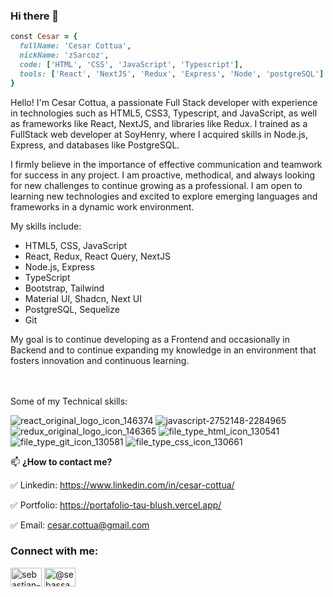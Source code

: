 ### Hi there 👋

<!--
**zSarcoz/zsarcoz** is a ✨ _special_ ✨ repository because its `README.md` (this file) appears on your GitHub profile.

Here are some ideas to get you started:

- 🔭 I’m currently working on ...
- 🌱 I’m currently learning ...
- 👯 I’m looking to collaborate on ...
- 🤔 I’m looking for help with ...
- 💬 Ask me about ...
- 📫 How to reach me: ...
- 😄 Pronouns: ...
- ⚡ Fun fact: ...
-->
```ruby
const Cesar = {
  fullName: 'Cesar Cottua',
  nickName: 'zSarcoz',
  code: ['HTML', 'CSS', 'JavaScript', 'Typescript'],
  tools: ['React', 'NextJS', 'Redux', 'Express', 'Node', 'postgreSQL']
}
```
Hello! I'm Cesar Cottua, a passionate Full Stack developer with experience in technologies such as HTML5, CSS3, Typescript, and JavaScript, as well as frameworks like React, NextJS, and libraries like Redux. I trained as a FullStack web developer at SoyHenry, where I acquired skills in Node.js, Express, and databases like PostgreSQL.

I firmly believe in the importance of effective communication and teamwork for success in any project. I am proactive, methodical, and always looking for new challenges to continue growing as a professional. I am open to learning new technologies and excited to explore emerging languages and frameworks in a dynamic work environment.

My skills include:

<ul>
  <li>HTML5, CSS, JavaScript</li>
  <li>React, Redux, React Query, NextJS</li>
  <li>Node.js, Express</li>
  <li>TypeScript</li>
  <li>Bootstrap, Tailwind</li>
  <li>Material UI, Shadcn, Next UI</li>
  <li>PostgreSQL, Sequelize</li>
  <li>Git</li>
</ul>

My goal is to continue developing as a Frontend and occasionally in Backend and to continue expanding my knowledge in an environment that fosters innovation and continuous learning.

<br/>
<br/>
Some of my Technical skills:


![react_original_logo_icon_146374](https://user-images.githubusercontent.com/33006361/184571170-15b3f268-5763-4da7-8030-397461ced4b0.png)     ![javascript-2752148-2284965](https://user-images.githubusercontent.com/33006361/184571529-75a7a655-d12a-4f05-9046-259f8025313c.png)      ![redux_original_logo_icon_146365](https://user-images.githubusercontent.com/33006361/184571547-e7cf9def-da11-4af3-8e6a-18332343f0d3.png)     ![file_type_html_icon_130541](https://user-images.githubusercontent.com/33006361/184571568-4bddc964-20db-4eb5-9307-ce4487406fcf.png)     ![file_type_git_icon_130581](https://user-images.githubusercontent.com/33006361/184571573-4fbdca77-0f34-48ed-bfe4-32b7e6721594.png)    ![file_type_css_icon_130661](https://user-images.githubusercontent.com/33006361/184571581-b3dc338c-5153-44b8-ba95-a26517a3de07.png)

📫 <b>¿How to contact me?</b>


✅ Linkedin: https://www.linkedin.com/in/cesar-cottua/

✅ Portfolio: https://portafolio-tau-blush.vercel.app/

✅ Email: cesar.cottua@gmail.com

<h3 align="left">Connect with me:</h3>
<p align="left">
<a href="https://www.linkedin.com/in/cesar-cottua/" target="_blank"><img align="center" src="https://raw.githubusercontent.com/rahuldkjain/github-profile-readme-generator/master/src/images/icons/Social/linked-in-alt.svg" alt="sebastian-montilla" height="30" width="50" /></a>
<a href="https://instagram.com/cottuacesar" target="_blank"><img align="center" src="https://raw.githubusercontent.com/rahuldkjain/github-profile-readme-generator/master/src/images/icons/Social/instagram.svg" alt="@sebassamd" height="30" width="50" /></a>
</p>
